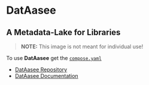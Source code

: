 # DatAasee

## A Metadata-Lake for Libraries

> **NOTE:** This image is not meant for individual use!

To use **DatAasee** get the [`compose.yaml`](https://github.com/ulbmuenster/dataasee/raw/main/compose.yaml)

* [DatAasee Repository](https://github.com/ulbmuenster/dataasee)
* [DatAasee Documentation](https://github.com/ulbmuenster/dataasee/tree/main/docs)
